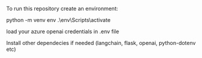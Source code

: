 
To run this repository create an environment:

python -m venv env
.\env\Scripts\activate

load your azure openai credentials in .env file

Install other dependecies if needed (langchain, flask, openai, python-dotenv etc)